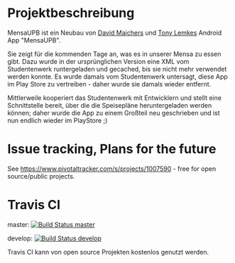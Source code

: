 # Projektbeschreibung

MensaUPB ist ein Neubau von [David Maichers](https://plus.google.com/112214633916360855280) und
[Tony Lemkes](https://plus.google.com/104836562609964067147) Android App "MensaUPB".

Sie zeigt für die kommenden Tage an, was es in unserer Mensa zu essen gibt. Dazu wurde in der
ursprünglichen Version eine XML vom Studentenwerk runtergeladen und gecached, bis sie nicht mehr
verwendet werden konnte. Es wurde damals vom Studentenwerk untersagt, diese App im Play Store zu
vertreiben - daher wurde sie damals wieder entfernt.

Mittlerweile kooperiert das Studentenwerk mit Entwicklern und stellt eine Schnittstelle bereit,
über die die Speisepläne heruntergeladen werden können; daher wurde die App zu einem Großteil neu
geschrieben und ist nun endlich wieder im PlayStore ;)

# Issue tracking, Plans for the future

See https://www.pivotaltracker.com/s/projects/1007590 - free for open source/public projects.

# Travis CI

master: [![Build Status master](https://travis-ci.org/ironjan/MensaUPB.svg?branch=master)](https://travis-ci.org/ironjan/MensaUPB)

develop: [![Build Status develop](https://travis-ci.org/ironjan/MensaUPB.svg?branch=develop)](https://travis-ci.org/ironjan/MensaUPB)

Travis CI kann von open source Projekten kostenlos genutzt werden.